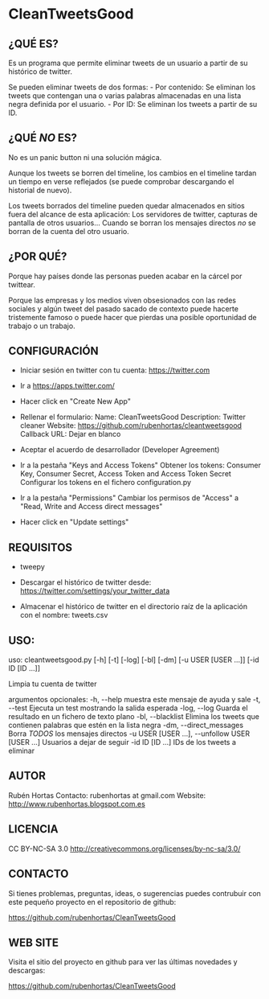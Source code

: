CleanTweetsGood
======

¿QUÉ ES?
------

Es un programa que permite eliminar tweets de un usuario a partir de su histórico de twitter.

Se pueden eliminar tweets de dos formas:
    - Por contenido: Se eliminan los tweets que contengan una o varias palabras
         almacenadas en una lista negra definida por el usuario.
    - Por ID: Se eliminan los tweets a partir de su ID.

¿QUÉ *NO* ES?
------

No es un panic button ni una solución mágica. 

Aunque los tweets se borren del timeline, los cambios en el timeline tardan un tiempo en verse reflejados
(se puede comprobar descargando el historial de nuevo).

Los tweets borrados del timeline pueden quedar almacenados en sitios fuera del alcance de esta aplicación:
Los servidores de twitter, capturas de pantalla de otros usuarios... 
Cuando se borran los mensajes directos *no* se borran de la cuenta del otro usuario.

¿POR QUÉ?
------

Porque hay países donde las personas pueden  acabar en la cárcel por twittear.

Porque las empresas y los medios viven obsesionados con las redes sociales y algún tweet del pasado sacado 
de contexto puede hacerte tristemente famoso o puede hacer que pierdas una posible oportunidad de trabajo
o un trabajo.


CONFIGURACIÓN
------

* Iniciar sesión en twitter con tu cuenta: https://twitter.com

* Ir a https://apps.twitter.com/

* Hacer click en "Create New App"

* Rellenar el formulario:
    Name: CleanTweetsGood
    Description: Twitter cleaner
    Website: https://github.com/rubenhortas/cleantweetsgood
    Callback URL: Dejar en blanco

* Aceptar el acuerdo de desarrollador (Developer Agreement)

* Ir a la pestaña "Keys and Access Tokens"
    Obtener los tokens: Consumer Key, Consumer Secret, Access Token and Access Token Secret
    Configurar los tokens en el fichero configuration.py

* Ir a la pestaña "Permissions"
    Cambiar los permisos de "Access" a "Read, Write and Access direct messages"

* Hacer click en "Update settings"


REQUISITOS
------

* tweepy

* Descargar el histórico de twitter desde: https://twitter.com/settings/your_twitter_data

* Almacenar el histórico de twitter en el directorio raíz de la aplicación con el nombre: tweets.csv

USO:
------

uso: cleantweetsgood.py [-h] [-t] [-log] [-bl] [-dm] [-u USER [USER ...]]
                        [-id ID [ID ...]]

Limpia tu cuenta de twitter

argumentos opcionales:
    -h, --help            muestra este mensaje de ayuda y sale
    -t, --test            Ejecuta un test mostrando la salida esperada
    -log, --log           Guarda el resultado en un fichero de texto plano
    -bl, --blacklist      Elimina los tweets que contienen palabras que estén en la lista negra
    -dm, --direct_messages
                          Borra *TODOS* los mensajes directos
    -u USER [USER ...], --unfollow USER [USER ...]
                          Usuarios a dejar de seguir
    -id ID [ID ...]       IDs de los tweets a eliminar


AUTOR
------

Rubén Hortas
Contacto: rubenhortas at gmail.com
Website: http://www.rubenhortas.blogspot.com.es

LICENCIA
------

CC BY-NC-SA 3.0
http://creativecommons.org/licenses/by-nc-sa/3.0/

CONTACTO
------

Si tienes problemas, preguntas, ideas, o sugerencias puedes
contrubuir con este pequeño proyecto en el repositorio de github:

https://github.com/rubenhortas/CleanTweetsGood

WEB SITE
------

Visita el sitio del proyecto en github para ver las últimas novedades y descargas:

https://github.com/rubenhortas/CleanTweetsGood

